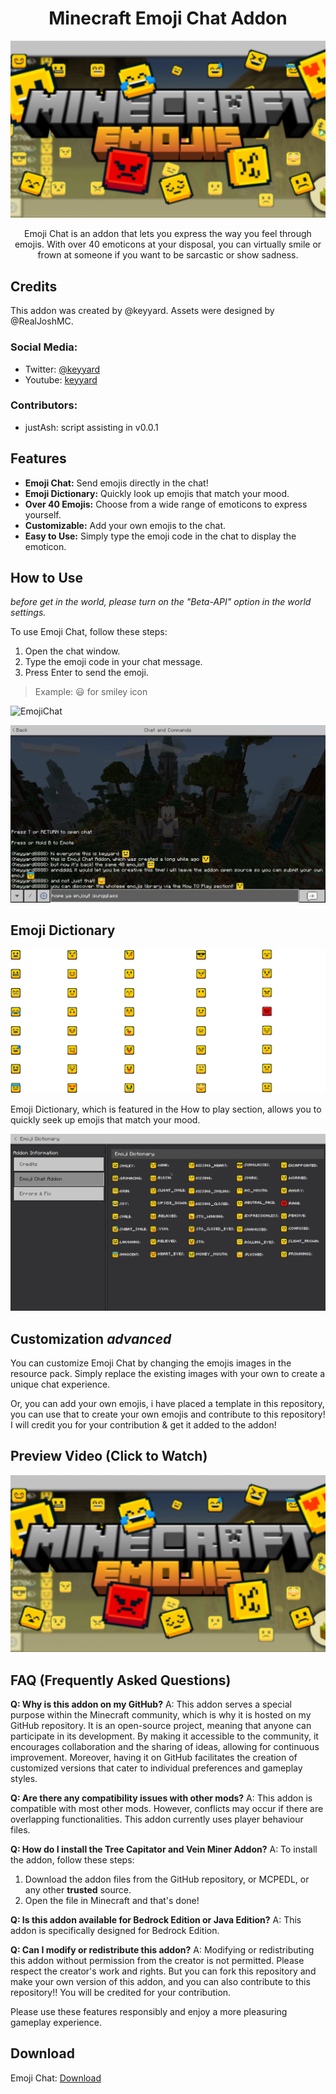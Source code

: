 <div align="center">
<h1> Minecraft Emoji Chat Addon </h1>

![Banner](/imgs/banner.png)

Emoji Chat is an addon that lets you express the way you feel through emojis. With over 40 emoticons at your disposal, you can virtually smile or frown at someone if you want to be sarcastic or show sadness.

</div>

## Credits

This addon was created by @keyyard.
Assets were designed by @RealJoshMC.

### Social Media:

- Twitter: [@keyyard](https://twitter.com/keyyard)
- Youtube: [keyyard](https://youtube.com/c/keyyard)

### Contributors:

- justAsh: script assisting in v0.0.1

## Features

- **Emoji Chat:** Send emojis directly in the chat!
- **Emoji Dictionary:** Quickly look up emojis that match your mood.
- **Over 40 Emojis:** Choose from a wide range of emoticons to express yourself.
- **Customizable:** Add your own emojis to the chat.
- **Easy to Use:** Simply type the emoji code in the chat to display the emoticon.

## How to Use

_before get in the world, please turn on the "Beta-API" option in the world settings._

To use Emoji Chat, follow these steps:

1. Open the chat window.
2. Type the emoji code in your chat message.
3. Press Enter to send the emoji.

> Example: :smiley: for smiley icon

![EmojiChat](/imgs/image.png)

![EmojiChat](/imgs/image2.png)

## Emoji Dictionary

![Emojis](imgs/codes.png)

Emoji Dictionary, which is featured in the How to play section, allows you to quickly seek up emojis that match your mood.

![HowToPlay](imgs/image3.png)

## Customization _advanced_

You can customize Emoji Chat by changing the emojis images in the resource pack. Simply replace the existing images with your own to create a unique chat experience.

Or, you can add your own emojis, i have placed a template in this repository, you can use that to create your own emojis and contribute to this repository! I will credit you for your contribution & get it added to the addon!

## Preview Video (Click to Watch)

[![Preview](/imgs/banner.png)](https://www.youtube.com/watch?v=iSyScCcjRRc)

## FAQ (Frequently Asked Questions)

**Q: Why is this addon on my GitHub?**
A: This addon serves a special purpose within the Minecraft community, which is why it is hosted on my GitHub repository. It is an open-source project, meaning that anyone can participate in its development. By making it accessible to the community, it encourages collaboration and the sharing of ideas, allowing for continuous improvement. Moreover, having it on GitHub facilitates the creation of customized versions that cater to individual preferences and gameplay styles.

**Q: Are there any compatibility issues with other mods?**
A: This addon is compatible with most other mods. However, conflicts may occur if there are overlapping functionalities. This addon currently uses player behaviour files.

**Q: How do I install the Tree Capitator and Vein Miner Addon?**
A: To install the addon, follow these steps:

1.  Download the addon files from the GitHub repository, or MCPEDL, or any other **trusted** source.
2.  Open the file in Minecraft and that's done!

**Q: Is this addon available for Bedrock Edition or Java Edition?**
A: This addon is specifically designed for Bedrock Edition.

**Q: Can I modify or redistribute this addon?**
A: Modifying or redistributing this addon without permission from the creator is not permitted. Please respect the creator's work and rights.
But you can fork this repository and make your own version of this addon, and you can also contribute to this repository!! You will be credited for your contribution.

Please use these features responsibly and enjoy a more pleasuring gameplay experience.

## Download

Emoji Chat: [Download](https://loot-link.com/s?7f9c0e8b)
